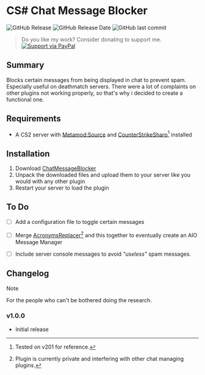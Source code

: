 # CS# Chat Message Blocker
![GitHub Release](https://img.shields.io/github/v/release/LadderGeit/CS-ChatMessageBlocker?display_name=tag&style=flat&labelColor=%23303030&color=%234249ff)
![GitHub Release Date](https://img.shields.io/github/release-date/LadderGeit/CS-ChatMessageBlocker?labelColor=%23303030&color=%234249ff)
![GitHub last commit](https://img.shields.io/github/last-commit/LadderGeit/LG-CSS-ChatMessageBlocker?display_timestamp=author&style=flat&labelColor=%23303030&color=%23aa00b3)

> Do you like my work? Consider donating to support me.<br/>
[![Support via PayPal](https://cdn.rawgit.com/twolfson/paypal-github-button/1.0.0/dist/button.svg)](https://www.paypal.com/ncp/payment/KTSD75JTKJFM2)

## Summary
Blocks certain messages from being displayed in chat to prevent spam. Especially useful on deathmatch servers. There were a lot of complaints on other plugins not working properly, so that's why i decided to create a functional one.

## Requirements
* A CS2 server with [Metamod:Source](https://www.sourcemm.net/downloads.php?branch=master) and [CounterStrikeSharp](https://github.com/roflmuffin/CounterStrikeSharp)[^1] installed

## Installation
1. Download [ChatMessageBlocker](https://github.com/LadderGeit/CS-ChatMessageBlocker/releases/tag/v1.0.0)
2. Unpack the downloaded files and upload them to your server like you would with any other plugin
3. Restart your server to load the plugin

## To Do
- [ ] Add a configuration file to toggle certain messages
- [ ] Merge [AcronymsReplacer](https://github.com/LadderGeit/LG-CSS-Acronyms-Replacer)[^2] and this together to eventually create an AIO Message Manager
- [ ] Include server console messages to avoid _"useless"_ spam messages.


## Changelog
> [!NOTE]
> For the people who can't be bothered doing the research.

### v1.0.0
* Initial release

[^1]: Tested on v201 for reference.
[^2]: Plugin is currently private and interfering with other chat managing plugins.
